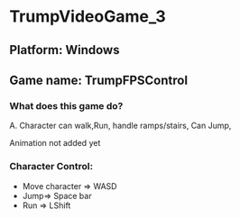 # TrumpVideoGame_3
## Platform: Windows
## Game name: TrumpFPSControl
         
 

### What does this game do?
A. Character can walk,Run, handle ramps/stairs, Can Jump,
  
Animation not added yet

### Character Control:
- Move character => WASD
- Jump=> Space bar
- Run => LShift

  
   
